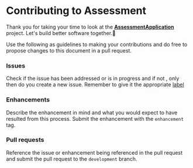 # Contributing to Assessment

Thank you for taking your time to  look at the [**AssessmentApplication**](https://github.com/MarvinKweyu/AssessmentApplication) project. Let's build better software together.:clap:

Use the following as guidelines to making your contributions and do free to propose changes to this document in a pull request.

### Issues
Check if the issue has been addressed or is in progress and if not , only then do you create a new issue.
Remember to give it the appropriate [label](https://github.com/MarvinKweyu/AssessmentApplication/labels)

### Enhancements
Describe the enhancement in mind and what you would expect to have resulted from this process.
Submit the enhancement with the `enhancement` tag.

### Pull requests
Reference the issue or enhancement being referenced in the pull request and 
submit the pull request to the `development` branch.

